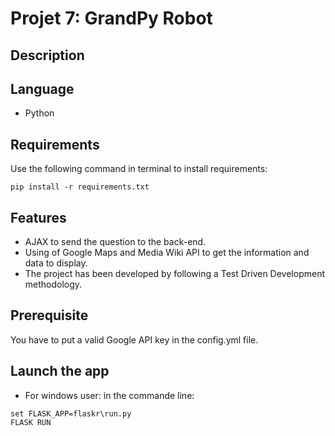 # Projet 7: GrandPy Robot

## Description



## Language

* Python

## Requirements

Use the following command in terminal to install requirements:

```
pip install -r requirements.txt
```

## Features

* AJAX to send the question to the back-end.
* Using of Google Maps and Media Wiki API to get the information and data to display.
* The project has been developed by following a Test Driven Development methodology.


## Prerequisite

You have to put a valid Google API key in the config.yml file.

## Launch the app

* For windows user: in the commande line:
```
set FLASK_APP=flaskr\run.py
FLASK RUN
```
